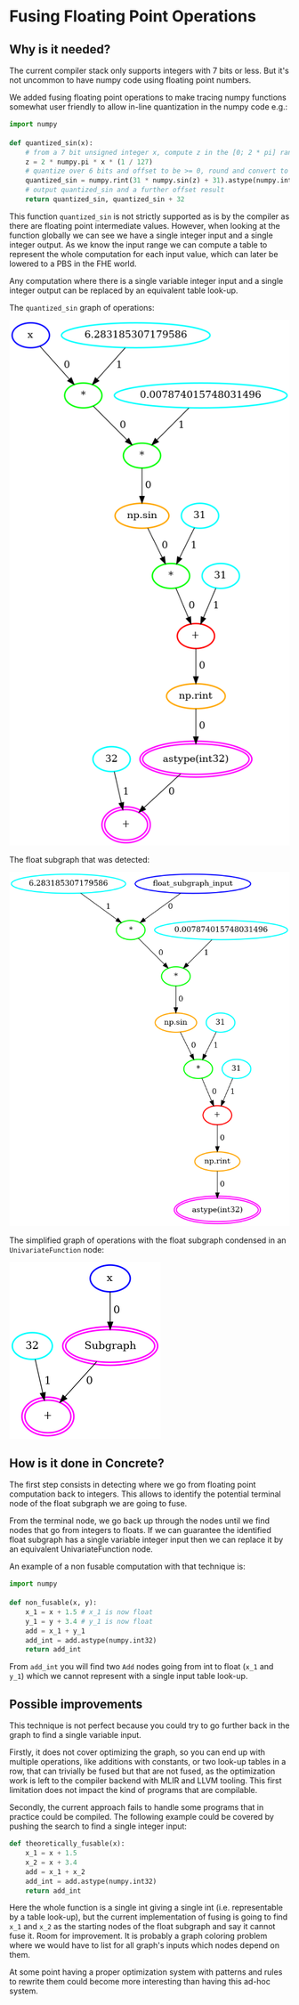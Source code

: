# Fusing Floating Point Operations

## Why is it needed?

The current compiler stack only supports integers with 7 bits or less. But it's not uncommon to have numpy code using floating point numbers.

We added fusing floating point operations to make tracing numpy functions somewhat user friendly to allow in-line quantization in the numpy code e.g.:

<!--python-test:skip-->
```python
import numpy

def quantized_sin(x):
    # from a 7 bit unsigned integer x, compute z in the [0; 2 * pi] range
    z = 2 * numpy.pi * x * (1 / 127)
    # quantize over 6 bits and offset to be >= 0, round and convert to integers in range [0; 63]
    quantized_sin = numpy.rint(31 * numpy.sin(z) + 31).astype(numpy.int32)
    # output quantized_sin and a further offset result
    return quantized_sin, quantized_sin + 32
```

This function `quantized_sin` is not strictly supported as is by the compiler as there are floating point intermediate values. However, when looking at the function globally we can see we have a single integer input and a single integer output. As we know the input range we can compute a table to represent the whole computation for each input value, which can later be lowered to a PBS in the FHE world.

Any computation where there is a single variable integer input and a single integer output can be replaced by an equivalent table look-up.

The `quantized_sin` graph of operations:

![](../../_static/float_fusing_example/before.png)

The float subgraph that was detected:

![](../../_static/float_fusing_example/subgraph.png)

The simplified graph of operations with the float subgraph condensed in an `UnivariateFunction` node:

![](../../_static/float_fusing_example/after.png)

## How is it done in **Concrete**?

The first step consists in detecting where we go from floating point computation back to integers. This allows to identify the potential terminal node of the float subgraph we are going to fuse.

From the terminal node, we go back up through the nodes until we find nodes that go from integers to floats. If we can guarantee the identified float subgraph has a single variable integer input then we can replace it by an equivalent UnivariateFunction node.

An example of a non fusable computation with that technique is:

<!--python-test:skip-->
```python
import numpy

def non_fusable(x, y):
    x_1 = x + 1.5 # x_1 is now float
    y_1 = y + 3.4 # y_1 is now float
    add = x_1 + y_1
    add_int = add.astype(numpy.int32)
    return add_int
```

From `add_int` you will find two `Add` nodes going from int to float (`x_1` and `y_1`) which we cannot represent with a single input table look-up.

## Possible improvements

This technique is not perfect because you could try to go further back in the graph to find a single variable input.

Firstly, it does not cover optimizing the graph, so you can end up with multiple operations, like additions with constants, or two look-up tables in a row, that can trivially be fused but that are not fused, as the optimization work is left to the compiler backend with MLIR and LLVM tooling. This first limitation does not impact the kind of programs that are compilable.

Secondly, the current approach fails to handle some programs that in practice could be compiled. The following example could be covered by pushing the search to find a single integer input:

<!--python-test:skip-->
```python
def theoretically_fusable(x):
    x_1 = x + 1.5
    x_2 = x + 3.4
    add = x_1 + x_2
    add_int = add.astype(numpy.int32)
    return add_int
```

Here the whole function is a single int giving a single int (i.e. representable by a table look-up), but the current implementation of fusing is going to find `x_1` and `x_2` as the starting nodes of the float subgraph and say it cannot fuse it. Room for improvement. It is probably a graph coloring problem where we would have to list for all graph's inputs which nodes depend on them.

At some point having a proper optimization system with patterns and rules to rewrite them could become more interesting than having this ad-hoc system.
